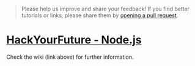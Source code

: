 > Please help us improve and share your feedback! If you find better tutorials
or links, please share them by [opening a pull request](https://github.com/HackYourFuture/Node.js/pulls).

# [HackYourFuture - Node.js](https://github.com/HackYourFutureBelgium/Node.js/wiki)

Check the wiki (link above) for further information.
